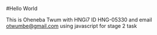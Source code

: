 #Hello World

This is Oheneba Twum with HNGi7 ID HNG-05330 and email otwumbe@gmail.com using javascript for stage 2 task
